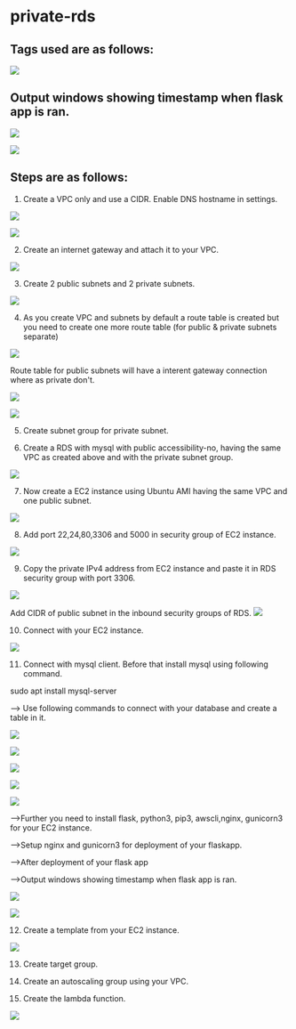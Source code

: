 # private-rds

## Tags used are as follows:

![](images/tags.PNG)

## Output windows showing timestamp when flask app is ran.

![](images/output-flask-app.PNG)

![](images/output-sql.PNG)

## Steps are as follows:

1. Create a VPC only and  use a CIDR. Enable DNS hostname in settings.

![](images/vpc.PNG)

![](images/vpc-cidr.PNG)

2. Create an internet gateway and attach it to your VPC.

![](images/igw.PNG)

3. Create 2 public subnets and 2 private subnets.

![](images/subnets.PNG)

4. As you create VPC and subnets by default a route table is created but you need to create one more route table (for public & private subnets separate)

![](images/public-rt.PNG)

Route table for public subnets will have a interent gateway connection where as private don't.

![](images/public-rt-subnets.PNG)

![](images/private-rt.PNG)

5. Create subnet group for private subnet.

6. Create a RDS with mysql with public accessibility-no, having the same VPC as created above and with the private subnet group.

![](images/rds.PNG)

7. Now create a EC2 instance using Ubuntu AMI having the same VPC and one public subnet.

![](images/ec2-instance.PNG)

8. Add port 22,24,80,3306 and 5000 in security group of EC2 instance.

![](images/inbound-rules-ec2.PNG)

9. Copy the private IPv4 address from EC2 instance and paste it in RDS security group with port 3306.

![](images/rds.PNG)

Add CIDR of public subnet in the inbound security groups of RDS.
![](images/rds-rules.PNG)

10. Connect with your EC2 instance.

![](images/connect-ec2.PNG)

11. Connect with mysql client. Before that install mysql using following command.

sudo apt install mysql-server

--> Use following commands to connect with your database and create a table in it.

![](images/mysql.PNG)

![](images/show-databases.PNG)

![](images/useDB.PNG)

![](images/create-table.PNG)

![](images/showtables.PNG)

-->Further you need to install flask, python3, pip3, awscli,nginx, gunicorn3 for your EC2 instance.

-->Setup nginx and gunicorn3 for deployment of your flaskapp.

-->After deployment of your flask app

-->Output windows showing timestamp when flask app is ran.

![](images/output-flask-app.PNG)

![](images/output-sql.PNG)

12. Create a template from your EC2 instance. 

![](images/ec2-template.PNG)

13. Create target group. 

14. Create an autoscaling group using your VPC.

15. Create the lambda function.

![](images/lambda_function.PNG)

